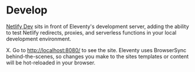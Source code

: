 # Develop

[Netlify Dev](https://www.netlify.com/products/dev/) sits in front of Eleventy's development server, adding the ability to test Netlify redirects, proxies, and serverless functions in your local development environment.

X. Go to [http://localhost:8080/](http://localhost:8080/) to see the site. Eleventy uses BrowserSync behind-the-scenes, so changes you make to the sites templates or content will be hot-reloaded in your browser.
